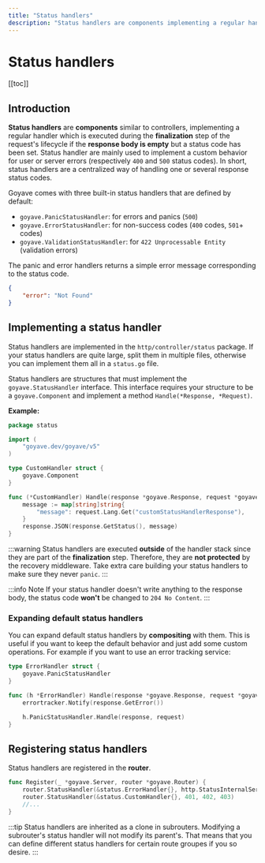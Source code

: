 ```yaml
---
title: "Status handlers"
description: "Status handlers are components implementing a regular handler which is executed during the finalization step of the request's lifecycle if the response body is empty but a status code has been set."
---
```


# Status handlers

[[toc]]

## Introduction

**Status handlers** are **components** similar to controllers, implementing a regular handler which is executed during the **finalization** step of the request's lifecycle if the **response body is empty** but a status code has been set. Status handler are mainly used to implement a custom behavior for user or server errors (respectively `400` and `500` status codes). In short, status handlers are a centralized way of handling one or several response status codes.

Goyave comes with three built-in status handlers that are defined by default:
- `goyave.PanicStatusHandler`: for errors and panics (`500`)
- `goyave.ErrorStatusHandler`: for non-success codes (`400` codes, `501`+ codes)
- `goyave.ValidationStatusHandler`: for `422 Unprocessable Entity` (validation errors)

The panic and error handlers returns a simple error message corresponding to the status code.
```json
{
	"error": "Not Found"
}
```

## Implementing a status handler

Status handlers are implemented in the `http/controller/status` package. If your status handlers are quite large, split them in multiple files, otherwise you can implement them all in a `status.go` file.

Status handlers are structures that must implement the `goyave.StatusHandler` interface. This interface requires your structure to be a `goyave.Component` and implement a method `Handle(*Response, *Request)`.

**Example:**
```go
package status

import (
	"goyave.dev/goyave/v5"
)

type CustomHandler struct {
	goyave.Component
}

func (*CustomHandler) Handle(response *goyave.Response, request *goyave.Request) {
	message := map[string]string{
		"message": request.Lang.Get("customStatusHandlerResponse"),
	}
	response.JSON(response.GetStatus(), message)
}
```

:::warning
Status handlers are executed **outside** of the handler stack since they are part of the **finalization** step. Therefore, they are **not protected** by the recovery middleware. Take extra care building your status handlers to make sure they never `panic`.
:::

:::info Note
If your status handler doesn't write anything to the response body, the status code **won't** be changed to `204 No Content`.
:::

### Expanding default status handlers

You can expand default status handlers by **compositing** with them. This is useful if you want to keep the default behavior and just add some custom operations. For example if you want to use an error tracking service:

```go
type ErrorHandler struct {
	goyave.PanicStatusHandler
}

func (h *ErrorHandler) Handle(response *goyave.Response, request *goyave.Request) {
	errortracker.Notify(response.GetError())

	h.PanicStatusHandler.Handle(response, request)
}
```

## Registering status handlers

Status handlers are registered in the **router**.

```go
func Register(_ *goyave.Server, router *goyave.Router) {
	router.StatusHandler(&status.ErrorHandler{}, http.StatusInternalServerError)
	router.StatusHandler(&status.CustomHandler{}, 401, 402, 403)
	//...
}
```

:::tip
Status handlers are inherited as a clone in subrouters. Modifying a subrouter's status handler will not modify its parent's. That means that you can define different status handlers for certain route groupes if you so desire.
:::